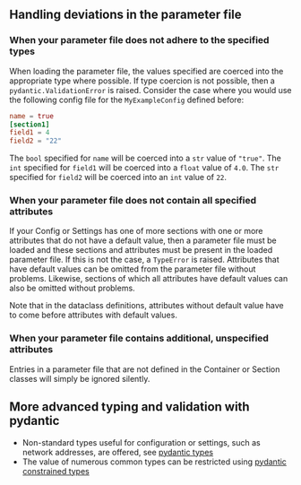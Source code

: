 ## Handling deviations in the parameter file

### When your parameter file does not adhere to the specified types

When loading the parameter file, the values specified are coerced into the appropriate
type where possible. If type coercion is not possible, then a `pydantic.ValidationError`
is raised. Consider the case where you would use the following config file for
the `MyExampleConfig` defined before:

```toml
name = true
[section1]
field1 = 4
field2 = "22"
```

The `bool` specified for `name` will be coerced into a `str` value of `"true"`.
The `int` specified for `field1` will be coerced into a `float` value of `4.0`.
The `str` specified for `field2` will be coerced into an `int` value of `22`.

### When your parameter file does not contain all specified attributes

If your Config or Settings has one of more sections with one or more attributes that do
not have a default value, then a parameter file must be loaded and these sections and
attributes must be present in the loaded parameter file. If this is not the case, a
`TypeError` is raised. Attributes that have default values can be omitted
from the parameter file without problems. Likewise, sections of which all attributes
have default values can also be omitted without problems.

Note that in the dataclass definitions, attributes without default value have to come
before attributes with default values.

### When your parameter file contains additional, unspecified attributes

Entries in a parameter file that are not defined in the Container or Section classes
will simply be ignored silently.

## More advanced typing and validation with pydantic

- Non-standard types useful for configuration or settings, such as network addresses,
  are offered, see [pydantic types](https://docs.pydantic.dev/usage/types/#pydantic-types)
- The value of numerous common types can be restricted using
  [pydantic constrained types](https://docs.pydantic.dev/usage/types/#constrained-types)

